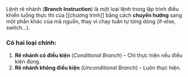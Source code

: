 Lệnh rẽ nhánh (**Branch Instruction**) là một loại lệnh trong lập trình điều khiển luồng thực thi của [[chương trình]] bằng cách **chuyển hướng** sang một phần khác của mã nguồn, thay vì chạy tuần tự từng dòng (if-else, switch...).

### Có hai loại chính:

1. **Rẽ nhánh có điều kiện** (_Conditional Branch_) – Chỉ thực hiện nếu điều kiện đúng.
2. **Rẽ nhánh không điều kiện** (_Unconditional Branch_) – Luôn thực hiện.